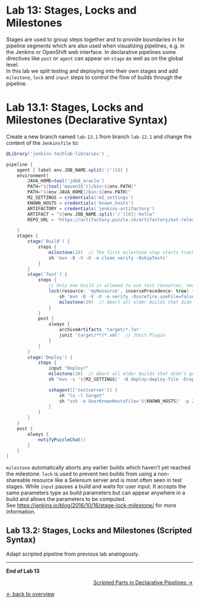 Lab 13: Stages, Locks and Milestones
====================================

Stages are used to group steps together and to provide boundaries in for pipeline segments which
are also used when visualizing pipelines, e.g. in the Jenkins or OpenShift web interface.
In declarative pipelines some directives like ``post`` or ``agent`` can appear on ``stage`` as well as on the
global level.  
In this lab we split testing and deploying into their own stages and add ``milestone``, ``lock`` and ``input``
steps to control the flow of builds through the pipeline.

Lab 13.1: Stages, Locks and Milestones (Declarative Syntax)
===========================================================

Create a new branch named ``lab-13.1`` from branch
``lab-12.1`` and change the content of the ``Jenkinsfile`` to:

```groovy
@Library('jenkins-techlab-libraries') _

pipeline {
    agent { label env.JOB_NAME.split('/')[0] }
    environment{
        JAVA_HOME=tool('jdk8_oracle')
        PATH="${tool('maven35')}/bin:${env.PATH}"
        PATH="${env.JAVA_HOME}/bin:${env.PATH}"
        M2_SETTINGS = credentials('m2_settings')
        KNOWN_HOSTS = credentials('known_hosts')
        ARTIFACTORY = credentials('jenkins-artifactory')
        ARTIFACT = "${env.JOB_NAME.split('/')[0]}-hello"
        REPO_URL = 'https://artifactory.puzzle.ch/artifactory/ext-release-local'

    }
    stages {
        stage('Build') {
            steps {
                milestone(10)  // The first milestone step starts tracking concurrent build order
                sh 'mvn -B -V -U -e clean verify -DskipTests'
            }
        }
        stage('Test') {
            steps {
                // Only one build is allowed to use test resources, newest builds run first
                lock(resource: 'myResource', inversePrecedence: true) {  // Lockable Resources Plugin
                    sh 'mvn -B -V -U -e verify -Dsurefire.useFile=false'
                    milestone(20)  // Abort all older builds that didn't get here
                }
            }
            post {
                always {
                    archiveArtifacts 'target/*.?ar'
                    junit 'target/**/*.xml'  // JUnit Plugin
                }
            }
        }
        stage('Deploy') {
            steps {
                input "Deploy?"
                milestone(30)  // Abort all older builds that didn't get here
                sh "mvn -s '${M2_SETTINGS}' -B deploy:deploy-file -DrepositoryId='puzzle-releases' -Durl='${REPO_URL}' -DgroupId='com.puzzleitc.jenkins-techlab' -DartifactId='${ARTIFACT}' -Dversion='1.0' -Dpackaging='jar' -Dfile=`echo target/*.jar`"

                sshagent(['testserver']) {
                    sh "ls -l target"
                    sh "ssh -o UserKnownHostsFile='${KNOWN_HOSTS}' -p 2222 richard@testserver.vcap.me 'curl -O -u \'${ARTIFACTORY}\' ${REPO_URL}/com/puzzleitc/jenkins-techlab/${ARTIFACT}/1.0/${ARTIFACT}-1.0.jar && ls -l'"
                }
            }
        }
    }
    post {
        always {
            notifyPuzzleChat()
        }
    }
}
```

``milestone`` automatically aborts any earlier builds which haven't yet
reached the milestone. ``lock`` is used to prevent two builds from
using a non-shareable resource like a Selenium server and is most often seen
in test stages. While ``input`` pauses a build and waits for user input.
It accepts the same parameters type as build parameters but can appear
anywhere in a build and allows the parameters to be computed.  
See <https://jenkins.io/blog/2016/10/16/stage-lock-milestone/> for more information.

Lab 13.2: Stages, Locks and Milestones (Scripted Syntax)
--------------------------------------------------------

Adapt scripted pipeline from previous lab analogously.

---

**End of Lab 13**

<p width="100px" align="right"><a href="14_scripted_parts_declarative.md">Scripted Parts in Declarative Pipelines →</a></p>

[← back to overview](../README.md)
